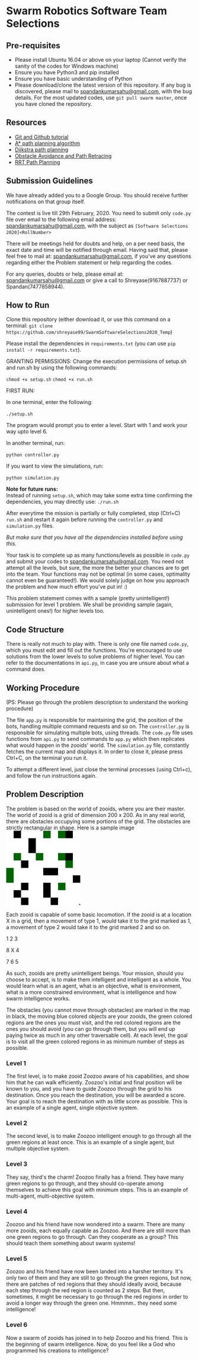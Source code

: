 # Swarm Robotics Software Team Selections
## Pre-requisites
* Please install Ubuntu 16.04 or above on your laptop (Cannot verify the sanity of the codes for Windows machine)
* Ensure you have Python3 and pip installed
* Ensure you have basic understanding of Python
* Please download/clone the latest version of this repository. If any bug is discovered, please mail to spandankumarsahu@gmail.com, with the bug details. For the most updated codes, use `git pull swarm master`, once you have cloned the repository.

## Resources
* [Git and Github tutorial](https://in.udacity.com/course/how-to-use-git-and-github--ud775-india)
* [A* path planning algorithm](https://www.hackerearth.com/practice/notes/a-search-algorithm/)
* [Dijkstra path planning](https://www.geeksforgeeks.org/dijkstras-shortest-path-algorithm-greedy-algo-7/)
* [Obstacle Avoidance and Path Retracing](https://2019.robotix.in/tutorial/pathplanning/obstacleavoidance/)
* [RRT Path Planning](https://2019.robotix.in/tutorial/pathplanning/rrtplanner/)

## Submission Guidelines

We have already added you to a Google Group. You should receive further notifications on that group itself.

The contest is live till 29th February, 2020. You need to submit only `code.py` file over email to the following email address: spandankumarsahu@gmail.com, with the subject as `[Software Selections 2020]<RollNumber>`

There will be meetings held for doubts and help, on a per need basis, the exact date and time will be notified through email. Having said that, please feel free to mail at: spandankumarsahu@gmail.com, if you've any questions regarding either the Problem statement or help regarding the codes.

For any queries, doubts or help, please email at: spandankumarsahu@gmail.com or give a call to Shreyase(9167887737) or Spandan(7477858944).

## How to Run
Clone this repository (either download it, or use this command on a terminal: `git clone https://github.com/shreyase99/SwarmSoftwareSelections2020_Temp`)

Please install the dependencies in `requirements.txt` (you can use `pip install -r requirements.txt`).

GRANTING PERMISSIONS:
Change the execution permissions of  setup.sh and run.sh by using the following commands:

  `chmod +x setup.sh`
  `chmod +x run.sh`

FIRST RUN:

In one terminal, enter the following:

  `./setup.sh`

The program would prompt you to enter a level. Start with 1 and work your way upto level 6.

In another terminal, run:

  `python controller.py`

If you want to view the simulations, run:

  `python simulation.py`

**Note for future runs:**  
	Instead of running `setup.sh`, which may take some extra time confirming the dependencies, you may directly use:
	`./run.sh`

After everytime the mission is partially or fully completed, stop (Ctrl+C) `run.sh` and restart it again before running the `controller.py` and `simulation.py` files.

*But make sure that you have all the dependencies installed before using this.*

Your task is to complete up as many functions/levels as possible in `code.py` and submit your codes to spandankumarsahu@gmail.com. You need not attempt all the levels, but sure, the more the better your chances are to get into the team. Your functions may not be optimal (in some cases, optimality cannot even be guaranteed!). We would solely judge on how you approach the problem and how much effort you've put in! :)

This problem statement comes with a sample (pretty unintelligent!) submission for level 1 problem. We shall be providing sample (again, unintelligent ones!) for higher levels too.

## Code Structure
There is really not much to play with. There is only one file named `code.py`, which you must edit and fill out the functions. You're encouraged to use solutions from the lower levels to solve problems of higher level. You can refer to the documentations in `api.py`, in case you are unsure about what a command does.

## Working Procedure
(PS: Please go through the problem description to understand the working procedure)

The file `app.py` is responsible for maintaining the grid, the position of the bots, handling multiple command requests and so on. The `controller.py` is responsible for simulating multiple bots, using threads. The `code.py` file uses functions from `api.py` to send commands to `app.py` which then replicates what would happen in the zooids' world. The `simulation.py` file, constantly fetches the current map and displays it. In order to close it, please press Ctrl+C, on the terminal you run it.

To attempt a different level, just close the terminal processes (using Ctrl+c), and follow the run instructions again.

## Problem Description
The problem is based on the world of zooids, where you are their master. The world of zooid is a grid of dimension 200 x 200. As in any real world, there are obstacles occupying some portions of the grid. The obstacles are strictly rectangular in shape. Here is a sample image    
![sample image](images/curr_map.png)

Each zooid is capable of some basic locomotion. If the zooid is at a location X in a grid, then a movement of type 1, would take it to the grid marked as 1, a movement of type 2 would take it to the grid marked 2 and so on.

1 2 3

8 X 4

7 6 5

As such, zooids are pretty unintelligent beings. Your mission, should you choose to accept, is to make them intelligent and intelligent as a whole. You would learn what is an agent, what is an objective, what is environment, what is a more constrained environment, what is intelligence and how swarm intelligence works.

The obstacles (you cannot move through obstacles) are marked in the map in black, the moving blue colored objects are your zooids, the green colored regions are the ones you must visit, and the red colored regions are the ones you should avoid (you can go through them, but you will end up paying twice as much in any other traversable cell). At each level, the goal is to visit all the green colored regions in as minimum number of steps as possible.

### Level 1
The first level, is to make zooid Zoozoo aware of his capabilities, and show him that he can walk efficiently. Zoozoo's initial and final position will be known to you, and you have to guide Zoozoo through the grid to his destination. Once you reach the destination, you will be awarded a score. Your goal is to reach the destination with as little score as possible. This is an example of a single agent, single objective system.

### Level 2
The second level, is to make Zoozoo intelligent enough to go through all the green regions at least once. This is an example of a single agent, but multiple objective system.

### Level 3
They say, third's the charm! Zoozoo finally has a friend. They have many green regions to go through, and they should co-operate among themselves to achieve this goal with minimum steps. This is an example of multi-agent, multi-objective system.

### Level 4
Zoozoo and his friend have now wondered into a swarm. There are many more zooids, each equally capable as Zoozoo. And there are still more than one green regions to go through. Can they cooperate as a group? This should teach them something about swarm systems!

### Level 5
Zoozoo and his friend have now been landed into a harsher territory. It's only two of them and they are still to go through the green regions, but now, there are patches of red regions that they should ideally avoid, because each step through the red region is counted as 2 steps. But then, sometimes, it might be necessary to go through the red regions in order to avoid a longer way through the green one. Hmmmm.. they need some intelligence!

### Level 6
Now a swarm of zooids has joined in to help Zoozoo and his friend. This is the beginning of swarm intelligence. Now, do you feel like a God who programmed his creations to intelligence?
